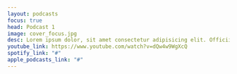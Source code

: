 ```yaml
---
layout: podcasts
focus: true
head: Podcast 1
image: cover_focus.jpg
desc: Lorem ipsum dolor, sit amet consectetur adipisicing elit. Officiis, dolores. Perferendis dolores earum pariatur, ipsa officiis at repudiandae inventore recusandae nesciunt blanditiis. Cumque provident beatae, reprehenderit aliquam deleniti quas corporis accusantium, maxime quibusdam laborum voluptatibus ea, voluptatem voluptate? Fugit deserunt esse, ipsam blanditiis perspiciatis dolore nemo dolorum saepe. Earum, porro?
youtube_link: https://www.youtube.com/watch?v=dQw4w9WgXcQ
spotify_link: "#"
apple_podcasts_link: "#"
---
```


<!-- transcript -->